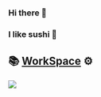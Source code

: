 ### Hi there 👋
### I like sushi 🍣

## 📚 [WorkSpace](https://kawano-020.github.io/workspace/) ⚙️

![](https://github-readme-stats.vercel.app/api/top-langs/?username=kawano-020&langs_count=10&layout=compact&count_private=true&show_icons=true&theme=github_dark)

<!-- - 🔭 I’m currently working on ...
- 🌱 I’m currently learning ...
- 👯 I’m looking to collaborate on ...
- 🤔 I’m looking for help with ...
- 💬 Ask me about ...
- 📫 How to reach me: ...
- 😄 Pronouns: ...
- ⚡ Fun fact: ... -->
